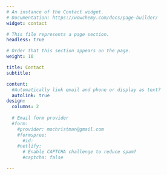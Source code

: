```yaml
---
# An instance of the Contact widget.
# Documentation: https://wowchemy.com/docs/page-builder/
widget: contact

# This file represents a page section.
headless: true

# Order that this section appears on the page.
weight: 10

title: Contact
subtitle:

content:
  #Automatically link email and phone or display as text?
  autolink: true
design:
  columns: 2
  
  # Email form provider
  #form:
    #provider: mochristman@gmail.com
    #formspree:
      #id:
    #netlify:
      # Enable CAPTCHA challenge to reduce spam?
      #captcha: false

---
```




